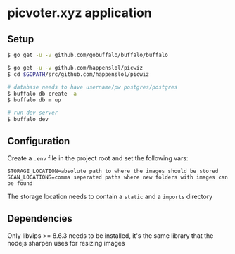 # picvoter.xyz application

## Setup
```bash
$ go get -u -v github.com/gobuffalo/buffalo/buffalo

$ go get -u -v github.com/happenslol/picwiz
$ cd $GOPATH/src/github.com/happenslol/picwiz

# database needs to have username/pw postgres/postgres
$ buffalo db create -a
$ buffalo db m up

# run dev server
$ buffalo dev
```

## Configuration
Create a `.env` file in the project root and set the following vars:
```
STORAGE_LOCATION=absolute path to where the images should be stored
SCAN_LOCATIONS=comma seperated paths where new folders with images can be found
```

The storage location needs to contain a `static` and a `imports` directory

## Dependencies
Only libvips >= 8.6.3 needs to be installed, it's the same library that the nodejs sharpen uses for resizing images
